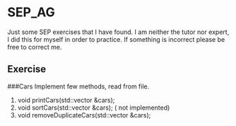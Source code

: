 # SEP_AG
Just some SEP exercises that I have found.
I am neither the tutor nor expert, I did this for myself in order to 
practice. If something is incorrect please be free to correct me.

## Exercise

###Cars
Implement few methods, read from file.
1. void printCars(std::vector<Car> &cars);
2. void sortCars(std::vector<Car> &cars); ( not implemented)
3. void removeDuplicateCars(std::vector<Car> &cars);
